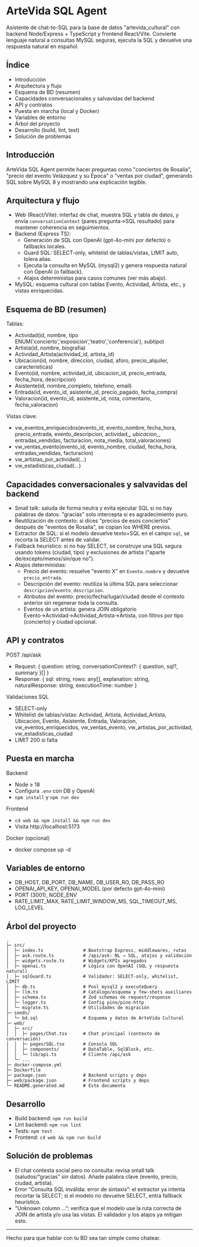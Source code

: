 # ArteVida SQL Agent

Asistente de chat-to-SQL para la base de datos "artevida_cultural" con backend Node/Express + TypeScript y frontend React/Vite. Convierte lenguaje natural a consultas MySQL seguras, ejecuta la SQL y devuelve una respuesta natural en español.

## Índice
- Introducción
- Arquitectura y flujo
- Esquema de BD (resumen)
- Capacidades conversacionales y salvavidas del backend
- API y contratos
- Puesta en marcha (local y Docker)
- Variables de entorno
- Árbol del proyecto
- Desarrollo (build, lint, test)
- Solución de problemas

## Introducción
ArteVida SQL Agent permite hacer preguntas como "conciertos de Rosalía", "precio del evento Velázquez y su Época" o "ventas por ciudad", generando SQL sobre MySQL 8 y mostrando una explicación legible.

## Arquitectura y flujo
- Web (React/Vite): interfaz de chat, muestra SQL y tabla de datos, y envía `conversationContext` (pares pregunta→SQL resultado) para mantener coherencia en seguimientos.
- Backend (Express TS):
  - Generación de SQL con OpenAI (gpt-4o-mini por defecto) o fallbacks locales.
  - Guard SQL: SELECT-only, whitelist de tablas/vistas, LIMIT auto, tolera alias.
  - Ejecuta la consulta en MySQL (mysql2) y genera respuesta natural con OpenAI (o fallback).
  - Atajos deterministas para casos comunes (ver más abajo).
- MySQL: esquema cultural con tablas Evento, Actividad, Artista, etc., y vistas enriquecidas.

## Esquema de BD (resumen)
Tablas:
- Actividad(id, nombre, tipo ENUM('concierto','exposicion','teatro','conferencia'), subtipo)
- Artista(id, nombre, biografia)
- Actividad_Artista(actividad_id, artista_id)
- Ubicacion(id, nombre, direccion, ciudad, aforo, precio_alquiler, caracteristicas)
- Evento(id, nombre, actividad_id, ubicacion_id, precio_entrada, fecha_hora, descripcion)
- Asistente(id, nombre_completo, telefono, email)
- Entrada(id, evento_id, asistente_id, precio_pagado, fecha_compra)
- Valoracion(id, evento_id, asistente_id, nota, comentario, fecha_valoracion)

Vistas clave:
- vw_eventos_enriquecidos(evento_id, evento_nombre, fecha_hora, precio_entrada, evento_descripcion, actividad_*, ubicacion_*, entradas_vendidas, facturacion, nota_media, total_valoraciones)
- vw_ventas_evento(evento_id, evento_nombre, ciudad, fecha_hora, entradas_vendidas, facturacion)
- vw_artistas_por_actividad(...)
- vw_estadisticas_ciudad(...)

## Capacidades conversacionales y salvavidas del backend
- Small talk: saluda de forma neutra y evita ejecutar SQL si no hay palabras de datos. "gracias" solo intercepta si es agradecimiento puro.
- Reutilización de contexto: si dices "precios de esos conciertos" después de "eventos de Rosalía", se copian los WHERE previos.
- Extractor de SQL: si el modelo devuelve texto+SQL en el campo `sql`, se recorta la SELECT antes de validar.
- Fallback heurístico: si no hay SELECT, se construye una SQL segura usando tokens (ciudad, tipo) y exclusiones de artista ("aparte de/excepto/menos/sin/que no").
- Atajos deterministas:
  - Precio del evento: resuelve "evento X" en `Evento.nombre` y devuelve `precio_entrada`.
  - Descripción del evento: reutiliza la última SQL para seleccionar `descripcion`/`evento_descripcion`.
  - Atributos del evento: precio/fecha/lugar/ciudad desde el contexto anterior sin regenerar toda la consulta.
  - Eventos de un artista: genera JOIN obligatorio Evento→Actividad→Actividad_Artista→Artista, con filtros por tipo (concierto) y ciudad opcional.

## API y contratos
POST /api/ask
- Request: { question: string, conversationContext?: { question, sql?, summary }[] }
- Response: { sql: string, rows: any[], explanation: string, naturalResponse: string, executionTime: number }

Validaciones SQL
- SELECT-only
- Whitelist de tablas/vistas: Actividad, Artista, Actividad_Artista, Ubicacion, Evento, Asistente, Entrada, Valoracion, vw_eventos_enriquecidos, vw_ventas_evento, vw_artistas_por_actividad, vw_estadisticas_ciudad
- LIMIT 200 si falta

## Puesta en marcha
Backend
- Node ≥ 18
- Configura `.env` con DB y OpenAI
- `npm install` y `npm run dev`

Frontend
- `cd web && npm install && npm run dev`
- Visita http://localhost:5173

Docker (opcional)
- docker compose up -d

## Variables de entorno
- DB_HOST, DB_PORT, DB_NAME, DB_USER_RO, DB_PASS_RO
- OPENAI_API_KEY, OPENAI_MODEL (por defecto gpt-4o-mini)
- PORT (3001), NODE_ENV
- RATE_LIMIT_MAX, RATE_LIMIT_WINDOW_MS, SQL_TIMEOUT_MS, LOG_LEVEL

## Árbol del proyecto
```
.
├─ src/
│  ├─ index.ts               # Bootstrap Express, middlewares, rutas
│  ├─ ask.route.ts           # /api/ask: NL → SQL, atajos y validación
│  ├─ widgets.route.ts       # Widgets/KPIs agregados
│  ├─ openai.ts              # Lógica con OpenAI (SQL y respuesta natural)
│  ├─ sqlGuard.ts            # Validador: SELECT-only, whitelist, LIMIT
│  ├─ db.ts                  # Pool mysql2 y executeQuery
│  ├─ llm.ts                 # Catálogo/esquema y few-shots auxiliares
│  ├─ schema.ts              # Zod schemas de request/response
│  ├─ logger.ts              # Config pino/pino-http
│  └─ migrate.ts             # Utilidades de migración
├─ seeds/
│  └─ bd.sql                 # Esquema y datos de ArteVida Cultural
├─ web/
│  ├─ src/
│  │  ├─ pages/Chat.tsx      # Chat principal (contexto de conversación)
│  │  ├─ pages/SQL.tsx       # Consola SQL
│  │  ├─ components/         # DataTable, SqlBlock, etc.
│  │  └─ lib/api.ts          # Cliente /api/ask
│  └─ ...
├─ docker-compose.yml
├─ Dockerfile
├─ package.json              # Backend scripts y deps
├─ web/package.json          # Frontend scripts y deps
└─ README.generated.md       # Este documento
```

## Desarrollo
- Build backend: `npm run build`
- Lint backend: `npm run lint`
- Tests: `npm test`
- Frontend: `cd web && npm run build`

## Solución de problemas
- El chat contesta social pero no consulta: revisa small talk (saludos/“gracias” sin datos). Añade palabra clave (evento, precio, ciudad, artista).
- Error “Consulta SQL inválida: error de sintaxis”: el extractor ya intenta recortar la SELECT; si el modelo no devuelve SELECT, entra fallback heurístico.
- “Unknown column …”: verifica que el modelo use la ruta correcta de JOIN de artista y/o usa las vistas. El validador y los atajos ya mitigan esto.

---
Hecho para que hablar con tu BD sea tan simple como chatear.

